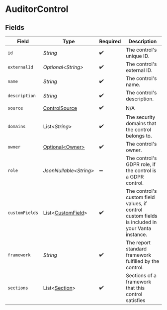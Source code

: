 # AuditorControl


## Fields

| Field                                                                                           | Type                                                                                            | Required                                                                                        | Description                                                                                     |
| ----------------------------------------------------------------------------------------------- | ----------------------------------------------------------------------------------------------- | ----------------------------------------------------------------------------------------------- | ----------------------------------------------------------------------------------------------- |
| `id`                                                                                            | *String*                                                                                        | :heavy_check_mark:                                                                              | The control's unique ID.                                                                        |
| `externalId`                                                                                    | *Optional\<String>*                                                                             | :heavy_check_mark:                                                                              | The control's external ID.                                                                      |
| `name`                                                                                          | *String*                                                                                        | :heavy_check_mark:                                                                              | The control's name.                                                                             |
| `description`                                                                                   | *String*                                                                                        | :heavy_check_mark:                                                                              | The control's description.                                                                      |
| `source`                                                                                        | [ControlSource](../../models/components/ControlSource.md)                                       | :heavy_check_mark:                                                                              | N/A                                                                                             |
| `domains`                                                                                       | List\<*String*>                                                                                 | :heavy_check_mark:                                                                              | The security domains that the control belongs to.                                               |
| `owner`                                                                                         | [Optional\<Owner>](../../models/components/Owner.md)                                            | :heavy_check_mark:                                                                              | The control's owner.                                                                            |
| `role`                                                                                          | *JsonNullable\<String>*                                                                         | :heavy_minus_sign:                                                                              | The control's GDPR role, if the control is a GDPR control.                                      |
| `customFields`                                                                                  | List\<[CustomField](../../models/components/CustomField.md)>                                    | :heavy_check_mark:                                                                              | The control's custom field values, if control custom fields is included in your Vanta instance. |
| `framework`                                                                                     | *String*                                                                                        | :heavy_check_mark:                                                                              | The report standard framework fulfilled by the control.                                         |
| `sections`                                                                                      | List\<[Section](../../models/components/Section.md)>                                            | :heavy_check_mark:                                                                              | Sections of a framework that this control satisfies                                             |